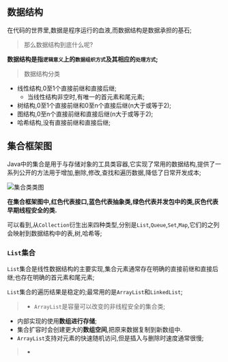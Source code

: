## 数据结构

在代码的世界里,数据是程序运行的血液,而数据结构是数据承担的基石;

>那么数据结构到底什么呢?

**数据结构是指`逻辑意义`上的`数据组织方式`及其相应的`处理方式`;**

>数据结构分类
+ 线性结构,0至1个直接前继和直接后继;
  + 当线性结构非空时,有唯一的首元素和尾元素;
+ 树结构,0至1个直接前继和0至n个直接后继(n大于或等于2);
+ 图结构,0至n个直接前继和直接后继(n大于或等于2);
+ 哈希结构,没有直接前继和直接后继;

## 集合框架图

Java中的集合是用于与存储对象的工具类容器,它实现了常用的数据结构,提供了一系列公开的方法用于增加,删除,修改,查找和遍历数据,降低了日常开发成本;

![集合类类图](/images/set.png)

**在集合框架图中,红色代表接口,蓝色代表抽象类,绿色代表并发包中的类,灰色代表早期线程安全的类.**

可以看到,从`Collection`衍生出来四种类型,分别是`List`,`Queue`,`Set`,`Map`,它们的之列会映射到数据结构中的表,树,哈希等;

### `List`集合

`List`集合是线性数据结构的主要实现,集合元素通常存在明确的直接前继和直接后继;也存在明确的首元素和尾元素;

`List`集合的遍历结果是稳定的;最常用的是`ArrayList`和`LinkedList`;

>+ `ArrayList`是容量可以改变的非线程安全的集合类;
  + 内部实现的使用**数组进行存储**;
  + 集合扩容时会创建更大的**数组空间**,把原来数据复制到新数组中.
  + `ArrayList`支持对元素的快速随机访问,但是插入与删除时速度通常很慢;

>+ 

